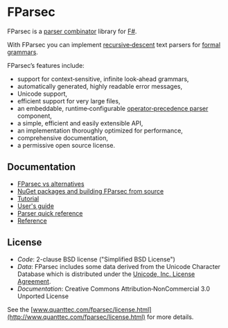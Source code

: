 # FParsec

FParsec is a [parser combinator](https://en.wikipedia.org/wiki/Parser_combinator) library for [F#](http://fsharp.org/).

With FParsec you can implement [recursive‐descent](https://en.wikipedia.org/wiki/Recursive_descent_parser) text parsers for [formal grammars](https://en.wikipedia.org/wiki/Formal_grammar).

FParsec’s features include:
- support for context‐sensitive, infinite look‐ahead grammars,
- automatically generated, highly readable error messages,
- Unicode support,
- efficient support for very large files,
- an embeddable, runtime‐configurable [operator‐precedence parser](https://en.wikipedia.org/wiki/Operator-precedence_parser) component,
- a simple, efficient and easily extensible API,
- an implementation thoroughly optimized for performance,
- comprehensive documentation,
- a permissive open source license.

## Documentation

- [FParsec vs alternatives](http://www.quanttec.com/fparsec/about/fparsec-vs-alternatives.html)
- [NuGet packages and building FParsec from source](http://www.quanttec.com/fparsec/download-and-installation.html)
- [Tutorial](http://www.quanttec.com/fparsec/tutorial.html)
- [User's guide](http://www.quanttec.com/fparsec/users-guide/)
- [Parser quick reference](http://www.quanttec.com/fparsec/reference/parser-overview.html)
- [Reference](http://www.quanttec.com/fparsec/reference/)

## License

- *Code*: 2-clause BSD license ("Simplified BSD License")
- *Data*: FParsec includes some data derived from the Unicode Character Database which is distributed under the [Unicode, Inc. License Agreement](http://www.unicode.org/copyright.html#Exhibit1).
- *Documentation*: Creative Commons Attribution‐NonCommercial 3.0 Unported License

See the [www.quanttec.com/fparsec/license.html](http://www.quanttec.com/fparsec/license.html) for more details.

